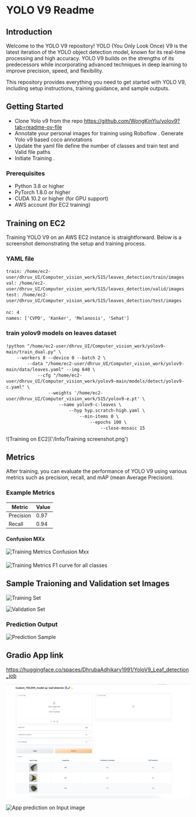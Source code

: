 # YOLO V9 Readme

## Introduction

Welcome to the YOLO V9 repository! YOLO (You Only Look Once) V9 is the latest iteration of the YOLO object detection model, known for its real-time processing and high accuracy. YOLO V9 builds on the strengths of its predecessors while incorporating advanced techniques in deep learning to improve precision, speed, and flexibility.

This repository provides everything you need to get started with YOLO V9, including setup instructions, training guidance, and sample outputs.

## Getting Started
- Clone Yolo v9 from the repo https://github.com/WongKinYiu/yolov9?tab=readme-ov-file
- Annotate your personal images for training using Roboflow . Generate Yolo v9 based coco annotations 
- Update the yaml file define the number of classes and train test and Valid file paths 
- Initiate Training . 

### Prerequisites

- Python 3.8 or higher
- PyTorch 1.8.0 or higher
- CUDA 10.2 or higher (for GPU support)
- AWS account (for EC2 training)


## Training on EC2

Training YOLO V9 on an AWS EC2 instance is straightforward. Below is a screenshot demonstrating the setup and training process.

### YAML file 

```
train: /home/ec2-user/dhruv_UI/Computer_vision_work/S15/leaves_detection/train/images
val: /home/ec2-user/dhruv_UI/Computer_vision_work/S15/leaves_detection/valid/images
test: /home/ec2-user/dhruv_UI/Computer_vision_work/S15/leaves_detection/test/images

nc: 4
names: ['CVPD', 'Kanker', 'Melanosis', 'Sehat']

```



### train yolov9 models on leaves dataset
```
!python "/home/ec2-user/dhruv_UI/Computer_vision_work/yolov9-main/train_dual.py" \
    --workers 8 --device 0 --batch 2 \
        --data "/home/ec2-user/dhruv_UI/Computer_vision_work/yolov9-main/data/leaves.yaml" --img 640 \
            --cfg "/home/ec2-user/dhruv_UI/Computer_vision_work/yolov9-main/models/detect/yolov9-c.yaml" \
                --weights '/home/ec2-user/dhruv_UI/Computer_vision_work/S15/yolov9-e.pt' \
                    --name yolov9-c-leaves \
                        --hyp hyp.scratch-high.yaml \
                            --min-items 0 \
                                --epochs 100 \
                                    --close-mosaic 15
```

![Training on EC2]('/Info/Training screenshot.png')


## Metrics

After training, you can evaluate the performance of YOLO V9 using various metrics such as precision, recall, and mAP (mean Average Precision).

### Example Metrics

| Metric   | Value  |
|----------|--------|
| Precision| 0.97   |
| Recall   | 0.94   |

#### Confusion MXx
![Training Metrics Confusion Mxx]('/Info/confusion_matrix.png')

####
![Training Metrics F1 curve for all classes]('/Info/F1_curve.png')


## Sample Traioning and Validation set Images 

![Training Set]('/Info/train_batch0.jpg')

![Validation Set]('/Info/val_batch2_labels.jpg')

### Prediction Output

![Prediction Sample]('/Info/val_batch1_pred.jpg')


## Gradio App link 

https://huggingface.co/spaces/DhrubaAdhikary1991/YoloV9_Leaf_detection_job

![App Overview on Hugging Face](https://github.com/DhrubaAdhikary/ERA_V2/blob/412a8db5456863b58ce7ca032f392473787a7f09/S15/Info/App%20Overview.png)

![App prediction on Input image](/Info/App_predition.png)


